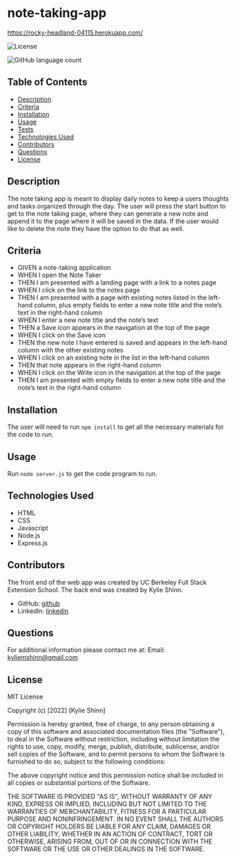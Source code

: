# note-taking-app

https://rocky-headland-04115.herokuapp.com/

![License](https://img.shields.io/badge/License-MIT-yellow.svg)

![GitHub language count](https://img.shields.io/github/languages/count/kyliemshinn/note-taking-app)

## Table of Contents

- [Description](#description)
- [Criteria](#criteria)
- [Installation](#installation)
- [Usage](#usage)
- [Tests](#tests)
- [Technologies Used](#technologies-used)
- [Contributors](#contributors)
- [Questions](#questions)
- [License](#license)

## Description

The note taking app is meant to display daily notes to keep a users thoughts and tasks organized through the day. The user will press the start button to get to the note taking page, where they can generate a new note and append it to the page where it will be saved in the data. If the user would like to delete the note they have the option to do that as well.

## Criteria

- GIVEN a note-taking application
- WHEN I open the Note Taker
- THEN I am presented with a landing page with a link to a notes page
- WHEN I click on the link to the notes page
- THEN I am presented with a page with existing notes listed in the left-hand column, plus empty fields to enter a new note title and the note’s text in the right-hand column
- WHEN I enter a new note title and the note’s text
- THEN a Save icon appears in the navigation at the top of the page
- WHEN I click on the Save icon
- THEN the new note I have entered is saved and appears in the left-hand column with the other existing notes
- WHEN I click on an existing note in the list in the left-hand column
- THEN that note appears in the right-hand column
- WHEN I click on the Write icon in the navigation at the top of the page
- THEN I am presented with empty fields to enter a new note title and the note’s text in the right-hand column

## Installation

The user will need to run `npm install` to get all the necessary materials for the code to run.

## Usage

Run `node server.js` to get the code program to run.


## Technologies Used

- HTML
- CSS
- Javascript
- Node.js
- Express.js

## Contributors

The front end of the web app was created by UC Berkeley Full Stack Extension School. 
The back end was created by Kylie Shinn.

- GitHub: [github](https://github.com/kyliemshinn)
- LinkedIn: [linkedin](https://www.linkedin.com/feed/)

## Questions

For additional information please contact me at:
Email: kyliemshinn@gmail.com

## License

MIT License

Copyright (c) [2022] [Kylie Shinn]

Permission is hereby granted, free of charge, to any person obtaining a copy
of this software and associated documentation files (the "Software"), to deal
in the Software without restriction, including without limitation the rights
to use, copy, modify, merge, publish, distribute, sublicense, and/or sell
copies of the Software, and to permit persons to whom the Software is
furnished to do so, subject to the following conditions:

The above copyright notice and this permission notice shall be included in all
copies or substantial portions of the Software.

THE SOFTWARE IS PROVIDED "AS IS", WITHOUT WARRANTY OF ANY KIND, EXPRESS OR
IMPLIED, INCLUDING BUT NOT LIMITED TO THE WARRANTIES OF MERCHANTABILITY,
FITNESS FOR A PARTICULAR PURPOSE AND NONINFRINGEMENT. IN NO EVENT SHALL THE
AUTHORS OR COPYRIGHT HOLDERS BE LIABLE FOR ANY CLAIM, DAMAGES OR OTHER
LIABILITY, WHETHER IN AN ACTION OF CONTRACT, TORT OR OTHERWISE, ARISING FROM,
OUT OF OR IN CONNECTION WITH THE SOFTWARE OR THE USE OR OTHER DEALINGS IN THE
SOFTWARE.
